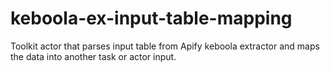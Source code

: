 # keboola-ex-input-table-mapping
Toolkit actor that parses input table from Apify keboola extractor and maps the data into another task or actor input.

